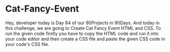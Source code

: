 # Cat-Fancy-Event
Hey, developer today is Day 84 of our 90Projects in 90Days. And today in this challenge, we are going to Create Cat Fancy Event HTML and CSS.  To run the given code firstly you have to copy the HTML code and run it into your code editor and then create a CSS file and paste the given CSS code in your code's CSS file.
